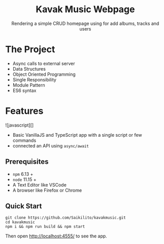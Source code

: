  <h1 align="center">
	Kavak Music Webpage
</h1>

<p align="center">
    Rendering a simple CRUD homepage using for add albums, tracks and users
</p>

# The Project

- Async calls to external server
- Data Structures
- Object Oriented Programming
- Single Responsibility
- Module Pattern
- ES6 syntax

# Features
![javascript][]
- Basic VanillaJS and TypeScript app with a single script or few commands
- connected an API using `async/await`

## Prerequisites

- `npm` 6.13 +
- `node` 11.15 +
- A Text Editor like VSCode
- A browser like Firefox or Chrome

## Quick Start

```
git clone https://github.com/Saikilito/kavakmusic.git
cd kavakmusic
npm i && npm run build && npm start
```

Then open [http://localhost:4555/](http://localhost:4555/) to see the app.




